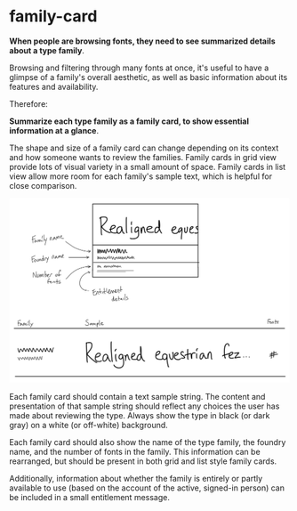 # family-card

**When people are browsing fonts, they need to see summarized details about a type family**.

Browsing and filtering through many fonts at once, it's useful to have a glimpse of a family's overall aesthetic, as well as basic information about its features and availability.

Therefore:

**Summarize each type family as a family card, to show essential information at a glance**.

The shape and size of a family card can change depending on its context and how someone wants to review the families. Family cards in grid view provide lots of visual variety in a small amount of space. Family cards in list view allow more room for each family's sample text, which is helpful for close comparison.

![Sketch of family detail view mockup](../img/patterns-sketch-family-card.png)

Each family card should contain a text sample string. The content and presentation of that sample string should reflect any choices the user has made about reviewing the type. Always show the type in black (or dark gray) on a white (or off-white) background.

Each family card should also show the name of the type family, the foundry name, and the number of fonts in the family. This information can be rearranged, but should be present in both grid and list style family cards.

Additionally, information about whether the family is entirely or partly available to use (based on the account of the active, signed-in person) can be included in a small entitlement message.
